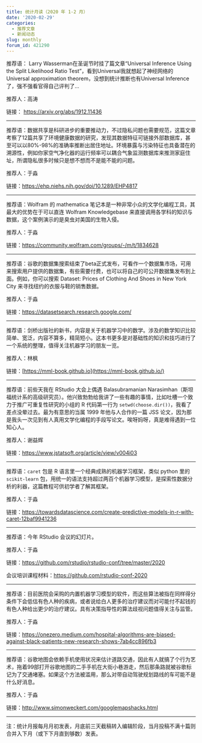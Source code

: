 ```yaml
---
title: 统计月读（2020 年 1-2 月）
date: '2020-02-29'
categories:
  - 推荐文章
  - 新闻动态
slug: monthly
forum_id: 421290
---
```

推荐语： Larry Wasserman在圣诞节时挂了篇文章“Universal Inference Using the Split Likelihood Ratio Test”，看到Universal我就想起了神经网络的Universal approximation theorem，没想到统计推断也有Universal Inference了，强不强看官得自己评判了...

推荐人：高涛

链接： https://arxiv.org/abs/1912.11436

---

推荐语：数据共享是科研进步的重要推动力，不过隐私问题也需要规范，这篇文章考察了12篇共享了环境健康数据的研究，发现其数据特征可链接外部数据库，甚至可以以80%-98%的准确率推断出居住地址。环境暴露与污染特征也具备潜在的溯源性，例如你家空气净化器的运行频率可以耦合气象监测数据库来推测家庭住址，所谓隐私很多时候只是想不想而不是能不能的问题。

推荐人：于淼

链接：https://ehp.niehs.nih.gov/doi/10.1289/EHP4817

---

推荐语：Wolfram 的 mathematica 笔记本是一种非常小众的文学化编程工具，其最大的优势在于可以直连 Wolfram Knowledgebase 来直接调用各学科的知识与数据，这个案例演示的是臭虫对美国的生物入侵。

推荐人：于淼

链接：https://community.wolfram.com/groups/-/m/t/1834628

---

推荐语：谷歌的数据集搜索结束了beta正式发布，可看作一个数据集市场，可用来搜索用户提供的数据集，有些需要付费，也可以将自己的可公开数据集发布到上面。例如，你可以搜索 Dataset: Prices of Clothing And Shoes in New York City 来寻找纽约的衣服与鞋的销售数据。

推荐人：于淼

链接：https://datasetsearch.research.google.com/

---

推荐语：剑桥出版社的新书，内容是关于机器学习中的数学。涉及的数学知识比较简单、宽泛，内容不算多，精简短小。这本书更多是对基础性的知识和技巧进行了一个系统的整理，值得关注机器学习的朋友一览。

推荐人：林枫

链接：[https://mml-book.github.io](https://mml-book.github.io/)

---

推荐语：前些天我在 RStudio 大会上偶遇 Balasubramanian Narasimhan（斯坦福统计系的高级研究员）。他兴致勃勃给我讲了一些有趣的事情，比如吐槽一个致力于推广可重复性研究的小组的 R 代码第一行为 `setwd(choose.dir())`，我看了差点没晕过去。最为有意思的当属 1999 年他与人合作的一篇 JSS 论文，因为那是我头一次见到有人真用文学化编程的手段写论文。唉呀妈呀，真是难得遇到一位知心人。

推荐人：谢益辉

链接：https://www.jstatsoft.org/article/view/v004i03

---

推荐语：`caret` 包是 R 语言里一个经典成熟的机器学习框架，类似 python 里的 `scikit-learn` 包，用统一的语法支持超过两百个机器学习模型，是探索性数据分析的利器，这篇教程可供初学者了解其框架。

推荐人：于淼

链接：https://towardsdatascience.com/create-predictive-models-in-r-with-caret-12baf9941236

---

推荐语：今年 RStudio 会议的幻灯片。

推荐人：于淼

链接：https://github.com/rstudio/rstudio-conf/tree/master/2020

会议培训课程材料：https://github.com/rstudio-conf-2020

---

推荐语：目前医院会采购的内置机器学习模型的软件，而这些算法被指在同样得分条件下会低估有色人种的疾病，或者说给白人更多的治疗建议而对可能付不起钱的有色人种给出更少的治疗建议。具有决策指导性的算法歧视问题值得关注与监管。

推荐人：于淼

链接：https://onezero.medium.com/hospital-algorithms-are-biased-against-black-patients-new-research-shows-7ab4cc896fb3

---

推荐语：谷歌地图会依赖手机使用状况来估计道路交通，因此有人就搞了个行为艺术，拖着99部打开谷歌地图的二手手机在大街小巷游走，然后那条路就被谷歌标记为了交通堵塞。如果这个方法被滥用，那么对带自动驾驶规划路线的车可能不是什么好消息。

推荐人：于淼

链接：http://www.simonweckert.com/googlemapshacks.html

---
注：统计月报每月月初发表，月底前三天截稿转入编辑阶段，当月投稿不满十篇则合并入下月（或下下月直到够数）发表。
